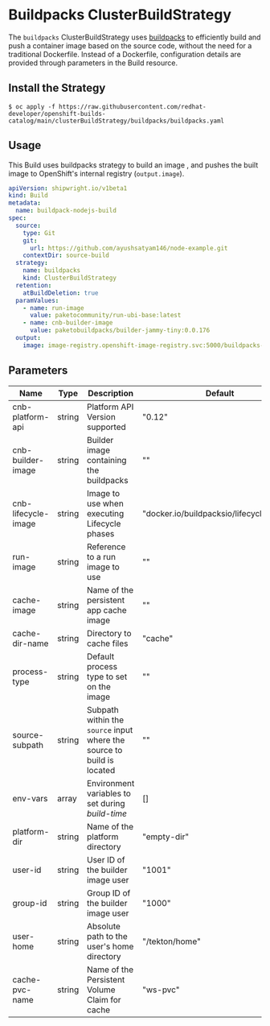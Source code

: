 # Buildpacks ClusterBuildStrategy
The `buildpacks` ClusterBuildStrategy uses [buildpacks](https://buildpacks.io/) to efficiently build and push a container image based on the source code, without the need for a traditional Dockerfile. Instead of a Dockerfile, configuration details are provided through parameters in the Build resource.

## Install the Strategy

```
$ oc apply -f https://raw.githubusercontent.com/redhat-developer/openshift-builds-catalog/main/clusterBuildStrategy/buildpacks/buildpacks.yaml
```

## Usage
This Build uses buildpacks strategy to build an image , and pushes the built image to OpenShift's internal registry (`output.image`).

```yaml
apiVersion: shipwright.io/v1beta1
kind: Build
metadata:
  name: buildpack-nodejs-build
spec:
  source:
    type: Git
    git: 
      url: https://github.com/ayushsatyam146/node-example.git
    contextDir: source-build
  strategy:
    name: buildpacks
    kind: ClusterBuildStrategy
  retention:
    atBuildDeletion: true
  paramValues:
    - name: run-image
      value: paketocommunity/run-ubi-base:latest
    - name: cnb-builder-image
      value: paketobuildpacks/builder-jammy-tiny:0.0.176
  output:
    image: image-registry.openshift-image-registry.svc:5000/buildpacks-example/taxi-app
```

## Parameters
| Name               | Type   | Description                                           | Default                                       |
| ------------------ | ------ | ----------------------------------------------------- | --------------------------------------------- |
| cnb-platform-api   | string | Platform API Version supported                        | "0.12"                                        |
| cnb-builder-image  | string | Builder image containing the buildpacks               | ""                                            |
| cnb-lifecycle-image | string | Image to use when executing Lifecycle phases          | "docker.io/buildpacksio/lifecycle:0.17.0"      |                                          |
| run-image          | string | Reference to a run image to use                        | ""                                            |
| cache-image        | string | Name of the persistent app cache image                 | ""                                            |
| cache-dir-name     | string | Directory to cache files                               | "cache"                                       |
| process-type       | string | Default process type to set on the image               | ""                                            |
| source-subpath     | string | Subpath within the `source` input where the source to build is located | ""                             |
| env-vars           | array  | Environment variables to set during _build-time_      | []                                            |
| platform-dir       | string | Name of the platform directory                         | "empty-dir"                                   |
| user-id            | string | User ID of the builder image user                      | "1001"                                        |
| group-id           | string | Group ID of the builder image user                     | "1000"                                        |
| user-home          | string | Absolute path to the user's home directory             | "/tekton/home"                                |
| cache-pvc-name     | string | Name of the Persistent Volume Claim for cache          | "ws-pvc"                                      |